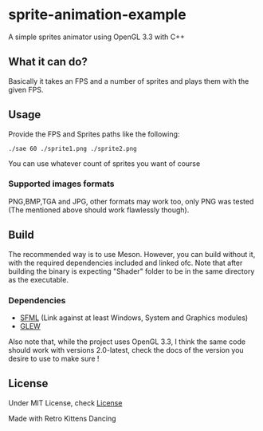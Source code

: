 # sprite-animation-example
A simple sprites animator using OpenGL 3.3 with C++
## What it can do?
Basically it takes an FPS and a number of sprites and plays them with the given FPS.
## Usage
Provide the FPS and Sprites paths like the following:
```
./sae 60 ./sprite1.png ./sprite2.png
```
You can use whatever count of sprites you want of course
### Supported images formats
PNG,BMP,TGA and JPG, other formats may work too, only PNG was tested (The mentioned above should work flawlessly though).
## Build
The recommended way is to use Meson.
However, you can build without it, with the required dependencies included and linked ofc.
Note that after building the binary is expecting "Shader" folder to be in the same directory as the executable.
### Dependencies
- [SFML](https://www.sfml-dev.org) (Link against at least Windows, System and Graphics modules)
- [GLEW](http://glew.sourceforge.net/)

Also note that, while the project uses OpenGL 3.3, I think the same code should work with versions 2.0-latest, check the docs of the version you desire to use to make sure !
## License 
Under MIT License, check [License](./LICENSE)

Made with Retro Kittens Dancing